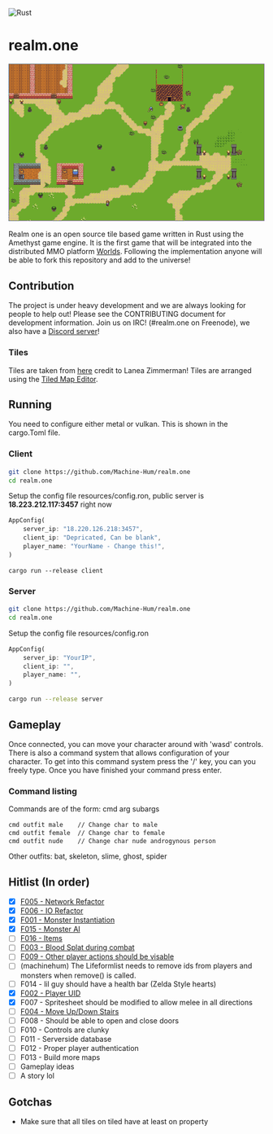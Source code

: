 ![Rust](https://github.com/Machine-Hum/realm.one/workflows/Rust/badge.svg)

# realm.one
![alt text](resources/img/screen3.png)

Realm one is an open source tile based game written in Rust using the Amethyst
game engine. It is the first game that will be integrated into the distributed
MMO platform [Worlds](https://github.com/Machine-Hum/Worlds). Following the
implementation anyone will be able to fork this repository and add to the
universe!

## Contribution
The project is under heavy development and we are always looking for people to
help out! Please see the CONTRIBUTING document for development information. Join
us on IRC! (#realm.one on Freenode), we also have a [Discord server](
https://discord.gg/ghJSrJk)!

### Tiles
Tiles are taken from
[here](https://opengameart.org/content/tiny-16-basic?page=1) credit to Lanea
Zimmerman! Tiles are arranged using the [Tiled Map
Editor](https://www.mapeditor.org/).

## Running
You need to configure either metal or vulkan. This is shown in the cargo.Toml file.

### Client

```bash
git clone https://github.com/Machine-Hum/realm.one
cd realm.one
```

Setup the config file resources/config.ron, public server is **18.223.212.117:3457** right now 
```rust 
AppConfig(
    server_ip: "18.220.126.218:3457",
    client_ip: "Depricated, Can be blank",
    player_name: "YourName - Change this!",
)
```

```console
cargo run --release client 
```

### Server 

```bash
git clone https://github.com/Machine-Hum/realm.one
cd realm.one
```

Setup the config file resources/config.ron 
```rust
AppConfig(
    server_ip: "YourIP",
    client_ip: "",
    player_name: "",
)
```

```bash
cargo run --release server
```

## Gameplay
Once connected, you can move your character around with 'wasd' controls. There
is also a command system that allows configuration of your character. To get
into this command system press the '/' key, you can you freely type. Once you
have finished your command press enter.

### Command listing
Commands are of the form: cmd arg subargs

```
cmd outfit male    // Change char to male
cmd outfit female  // Change char to female
cmd outfit nude    // Change char nude androgynous person 
```

Other outfits: bat, skeleton, slime, ghost, spider


## Hitlist (In order)
* [x] [F005 - Network Refactor](features/F005/)
* [x] [F006 - IO Refactor](features/F006/)
* [x] [F001 - Monster Instantiation](features/F001/)
* [x] [F015 - Monster AI](features/F015/)
* [ ] [F016 - Items](features/F016/)
* [ ] [F003 - Blood Splat during combat](features/F003/)
* [ ] [F009 - Other player actions should be visable](features/F009) 
* [ ] (machinehum) The Lifeformlist needs to remove ids from players and monsters when remove() is called.
* [ ] F014 - lil guy should have a health bar (Zelda Style hearts)
* [x] [F002 - Player UID](features/F002/)
* [x] F007 - Spritesheet should be modified to allow melee in all directions
* [ ] [F004 - Move Up/Down Stairs](features/F004/)
* [ ] F008 - Should be able to open and close doors
* [ ] F010 - Controls are clunky
* [ ] F011 - Serverside database
* [ ] F012 - Proper player authentication
* [ ] F013 - Build more maps
* [ ] Gameplay ideas
* [ ] A story lol

## Gotchas
- Make sure that all tiles on tiled have at least on property
